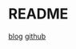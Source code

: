 # README

[blog](https://mp.weixin.qq.com/s/5DxN4bi674tzIe7p_rKBVQ)
[github](https://github.com/slpslpslp/proxyDemo)

